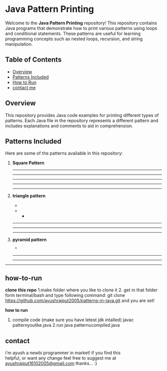 # Java Pattern Printing

Welcome to the **Java Pattern Printing** repository! This repository contains Java programs that demonstrate how to print various patterns using loops and conditional statements. These patterns are useful for learning programming concepts such as nested loops, recursion, and string manipulation.

## Table of Contents

- [Overview](#overview)
- [Patterns Included](#patterns-included)
- [How to Run](#how-to-run)
- [contact me](#contact)

## Overview

This repository provides Java code examples for printing different types of patterns. Each Java file in the repository represents a different pattern and includes explanations and comments to aid in comprehension.

## Patterns Included

Here are some of the patterns available in this repository:

1. **Square Pattern**
     
     * * * * *
     * * * * *
     * * * * *
     * * * * *
     * * * * *
2. **triangle pattern**

    *
    * *
    * * *
    * * * * 
    * * * * * 
3. **pyramid pattern**
   
        * 
      * * * 
    * * * * * 
  * * * * * * * 

## how-to-run
**clone this repo**
1.make folder where you like to clone it
2. get in that folder form terminal/bash and type following command:
    git clone https://github.com/ayushrajput2005/patterns-in-java.git
and you are set!

**how to run**
1. compile code (make sure you have letest jdk intalled)
    javac patternyoulike.java
2.run
    java patternucompiled.java

## contact
i'm ayush a newbi programmer in market! if you find this <br>
helpful, or want any change feel free to suggest me at <br>
ayushrajput16102005@gmail.com   thanks... :)


